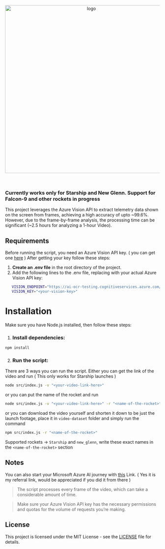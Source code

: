 <div align="center">
	<br />
	<p>
		<img src="https://github.com/user-attachments/assets/24023511-022d-4fd3-a0a3-187d1d714dfa" width="546" alt="logo" />
	</p>
	<br />
</div>

### Currently works only for Starship and New Glenn. Support for Falcon-9 and other rockets in progress

This project leverages the Azure Vision API to extract telemetry data shown on the screen from frames, achieving a high accuracy of upto ~99.6%. However, due to the frame-by-frame analysis, the processing time can be significant (~2.5 hours for analyzing a 1-hour Video).

## Requirements

Before running the script, you need an Azure Vision API key. ( you can get one [here](https://portal.vision.cognitive.azure.com/demo/extract-text-from-images) ) After getting your key follow these steps:

1. **Create an .env file** in the root directory of the project.
2. Add the following lines to the .env file, replacing <your-vision-key> with your actual Azure Vision API key:

```bash
   VISION_ENDPOINT="https://ai-ocr-testing.cognitiveservices.azure.com/"
   VISION_KEY="<your-vision-key>"
```

# Installation
Make sure you have Node.js installed, then follow these steps:

1. ### Install dependencies:

```bash
npm install
```

2. ### Run the script:
There are 3 ways you can run the script. Either you can get the link of the video and run ( This only works for Starship launches )

```bash
node src/index.js -v "<your-video-link-here>"
```
or you can put the name of the rocket and run 
```bash
node src/index.js -v "<your-video-link-here>" -r "<name-of-the-rocket>"
```
or you can download the video yourself and shorten it down to be just the launch footage, place it in `video-dataset` folder and simply run the command
```bash
npm src/index.js -r "<name-of-the-rocket>"
```
Supported rockets -> `Starship` and `new_glenn`, write these exact names in the `<name-of-the-rocket>` section

## Notes
You can also start your Microsoft Azure AI journey with [this](https://learn.microsoft.com/en-us/plans/8pkkiy5x76oy7y?tab=tab-created&source=docs&learnerGroupId=440f340c-27d3-4554-9fb2-88fe82a9a692&wt.mc_id=studentamb_447844) Link. ( Yes it is my referral link, would be appreciated if you did it from there )

> The script processes every frame of the video, which can take a considerable amount of time.

> Make sure your Azure Vision API key has the necessary permissions and quotas for the volume of requests you’re making.



## License

This project is licensed under the MIT License - see the [LICENSE](LICENSE) file for details.
